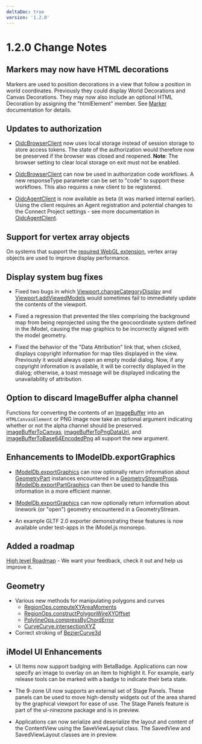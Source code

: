 ```yaml
---
deltaDoc: true
version: '1.2.0'
---
```

# 1.2.0 Change Notes

## Markers may now have HTML decorations

Markers are used to position decorations in a view that follow a position in world coordinates. Previously they could display World Decorations and Canvas Decorations. They may now also include an optional HTML Decoration by assigning the "htmlElement" member. See [Marker](https://www.imodeljs.org/v1/reference/imodeljs-frontend/views/marker) documentation for details.

## Updates to authorization

- [OidcBrowserClient](https://www.imodeljs.org/v1/reference/imodeljs-frontend/oidc/oidcbrowserclient) now uses local storage instead of session storage to store access tokens. The state of the authorization would therefore now be preserved if the browser was closed and reopened.
**Note**: The browser setting to clear local storage on exit must not be enabled.

- [OidcBrowserClient](https://www.imodeljs.org/v1/reference/imodeljs-frontend/oidc/oidcbrowserclient/) can now be used in authorization code workflows. A new responseType parameter can be set to "code" to support these workflows. This also requires a new client to be registered.

- [OidcAgentClient](https://www.imodeljs.org/v1/reference/imodeljs-clients-backend/authentication/oidcagentclient) is now available as beta (it was marked internal earlier). Using the client requires an Agent registration and potential changes to the Connect Project settings - see more documentation in [OidcAgentClient](https://www.imodeljs.org/v1/reference/imodeljs-clients-backend/authentication/oidcagentclient).

## Support for vertex array objects

On systems that support the [required WebGL extension](https://developer.mozilla.org/docs/Web/API/OES_vertex_array_object), vertex array objects are used to improve display performance.

## Display system bug fixes

- Fixed two bugs in which [Viewport.changeCategoryDisplay](https://www.imodeljs.org/v1/reference/imodeljs-frontend/views/viewport/changecategorydisplay) and [Viewport.addViewedModels](https://www.imodeljs.org/v1/reference/imodeljs-frontend/views/viewport/addviewedmodels) would sometimes fail to immediately update the contents of the viewport.

- Fixed a regression that prevented the tiles comprising the background map from being reprojected using the the geocoordinate system defined in the iModel, causing the map graphics to be incorrectly aligned with the model geometry.

- Fixed the behavior of the "Data Attribution" link that, when clicked, displays copyright information for map tiles displayed in the view. Previously it would always open an empty modal dialog. Now, if any copyright information is available, it will be correctly displayed in the dialog; otherwise, a toast message will be displayed indicating the unavailability of attribution.

## Option to discard ImageBuffer alpha channel

Functions for converting the contents of an [ImageBuffer](https://www.imodeljs.org/v1/reference/imodeljs-common/rendering/imagebuffer) into an `HTMLCanvasElement` or PNG image now take an optional argument indicating whether or not the alpha channel should be preserved. [imageBufferToCanvas](https://www.imodeljs.org/v1/reference/imodeljs-frontend/rendering/imagebuffertocanvas), [imageBufferToPngDataUrl](https://www.imodeljs.org/v1/reference/imodeljs-frontend/rendering/imagebuffertopngdataurl), and [imageBufferToBase64EncodedPng](https://www.imodeljs.org/v1/reference/imodeljs-frontend/rendering/imagebuffertobase64encodedpng) all support the new argument.

## Enhancements to IModelDb.exportGraphics

- [IModelDb.exportGraphics](https://www.imodeljs.org/v1/reference/imodeljs-backend/imodels/imodeldb/exportgraphics) can now optionally return information about [GeometryPart](https://www.imodeljs.org/v1/reference/imodeljs-backend/elements/geometrypart) instances encountered in a [GeometryStreamProps](https://www.imodeljs.org/v1/reference/imodeljs-common/geometry/geometrystreamprops). [IModelDb.exportPartGraphics](https://www.imodeljs.org/v1/reference/imodeljs-backend/imodels/imodeldb/exportpartgraphics) can then be used to handle this information in a more efficient manner.

- [IModelDb.exportGraphics](https://www.imodeljs.org/v1/reference/imodeljs-backend/imodels/imodeldb/exportgraphics) can now optionally return information about linework (or "open") geometry encountered in a GeometryStream.

- An example GLTF 2.0 exporter demonstrating these features is now available under test-apps in the iModel.js monorepo.

## Added a roadmap

[High level Roadmap](./Roadmap.md) - We want your feedback, check it out and help us improve it.

## Geometry

- Various new methods for manipulating polygons and curves
  - [RegionOps.computeXYAreaMoments](https://www.imodeljs.org/v1/reference/geometry-core/curve/regionops/#computexyareamoments)
  - [RegionOps.constructPolygonWireXYOffset](https://www.imodeljs.org/v1/reference/geometry-core/curve/regionops/#constructpolygonwirexyoffset)
  - [PolylineOps.compressByChordError](https://www.imodeljs.org/v1/reference/geometry-core/cartesiangeometry/polylineops/#compressbychorderror)
  - [CurveCurve.intersectionXYZ](https://www.imodeljs.org/v1/reference/geometry-core/curve/curvecurve/#intersectionxyz)
- Correct stroking of [BezierCurve3d](https://www.imodeljs.org/v1/reference/geometry-core/bspline/beziercurve3d)

## iModel UI Enhancements

- UI Items now support badging with BetaBadge. Applications can now specify an image to overlay on an item to highlight it. For example, early release tools can be marked with a badge to indicate their beta state.

- The 9-zone UI now supports an external set of Stage Panels. These panels can be used to move high-density widgets out of the area shared by the graphical viewport for ease of use. The Stage Panels feature is part of the ui-ninezone package and is in preview.

- Applications can now serialize and deserialize the layout and content of the ContentView using the SaveViewLayout class. The SavedView and SavedViewLayout classes are in preview.
